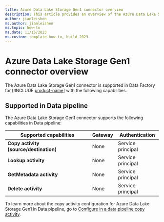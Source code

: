 ```yaml
---
title: Azure Data Lake Storage Gen1 connector overview
description: This article provides an overview of the Azure Data Lake Storage Gen1 connector in Data Factory in Microsoft Fabric.
author: jianleishen
ms.author: jianleishen
ms.topic: how-to
ms.date: 11/15/2023
ms.custom: template-how-to, build-2023
---
```


# Azure Data Lake Storage Gen1 connector overview

The Azure Data Lake Storage Gen1 connector is supported in Data Factory for [!INCLUDE [product-name](../includes/product-name.md)] with the following capabilities.


## Supported in Data pipeline

The Azure Data Lake Storage Gen1 connector supports the following capabilities in Data pipeline:

| Supported capabilities | Gateway | Authentication |
| --- | --- | ---|
| **Copy activity (source/destination)** | None | Service principal |
| **Lookup activity** | None | Service principal |
| **GetMetadata activity** | None | Service principal|
| **Delete activity** | None | Service principal|

To learn more about the copy activity configuration for Azure Data Lake Storage Gen1 in Data pipeline, go to [Configure in a data pipeline copy activity](connector-azure-data-lake-storage-gen1-copy-activity.md).
